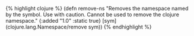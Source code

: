 {% highlight clojure %}
(defn remove-ns
  "Removes the namespace named by the symbol. Use with caution.
  Cannot be used to remove the clojure namespace."
  {:added "1.0"
   :static true}
  [sym] (clojure.lang.Namespace/remove sym))
{% endhighlight %}

